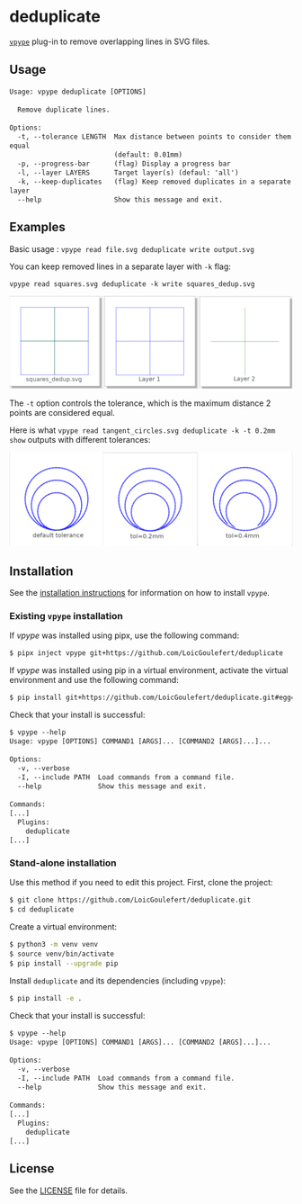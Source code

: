 # deduplicate

[`vpype`](https://github.com/abey79/vpype) plug-in to remove overlapping lines in SVG files.


## Usage

```
Usage: vpype deduplicate [OPTIONS]

  Remove duplicate lines.

Options:
  -t, --tolerance LENGTH  Max distance between points to consider them equal
                          (default: 0.01mm)
  -p, --progress-bar      (flag) Display a progress bar
  -l, --layer LAYERS      Target layer(s) (defaul: 'all')
  -k, --keep-duplicates   (flag) Keep removed duplicates in a separate layer
  --help                  Show this message and exit.
```


## Examples

Basic usage : `vpype read file.svg deduplicate write output.svg`

You can keep removed lines in a separate layer with `-k` flag:

```
vpype read squares.svg deduplicate -k write squares_dedup.svg
```

<img src="img/squares_dedup_output.png">



The `-t` option controls the tolerance, which is the maximum distance 2 points are considered equal.

Here is what `vpype read tangent_circles.svg deduplicate -k -t 0.2mm show` outputs with different tolerances:

<img src="img/tangent_circles_tol.png">


## Installation

See the [installation instructions](https://vpype.readthedocs.io/en/latest/install.html) for information on how
to install `vpype`.


### Existing `vpype` installation

If *vpype* was installed using pipx, use the following command:

```bash
$ pipx inject vpype git+https://github.com/LoicGoulefert/deduplicate
```

If *vpype* was installed using pip in a virtual environment, activate the virtual environment and use the following command:

```bash
$ pip install git+https://github.com/LoicGoulefert/deduplicate.git#egg=deduplicate
```

Check that your install is successful:

```
$ vpype --help
Usage: vpype [OPTIONS] COMMAND1 [ARGS]... [COMMAND2 [ARGS]...]...

Options:
  -v, --verbose
  -I, --include PATH  Load commands from a command file.
  --help              Show this message and exit.

Commands:
[...]
  Plugins:
    deduplicate
[...]
```

### Stand-alone installation

Use this method if you need to edit this project. First, clone the project:

```bash
$ git clone https://github.com/LoicGoulefert/deduplicate.git
$ cd deduplicate
```

Create a virtual environment:

```bash
$ python3 -m venv venv
$ source venv/bin/activate
$ pip install --upgrade pip
```

Install `deduplicate` and its dependencies (including `vpype`):

```bash
$ pip install -e .
```

Check that your install is successful:

```
$ vpype --help
Usage: vpype [OPTIONS] COMMAND1 [ARGS]... [COMMAND2 [ARGS]...]...

Options:
  -v, --verbose
  -I, --include PATH  Load commands from a command file.
  --help              Show this message and exit.

Commands:
[...]
  Plugins:
    deduplicate
[...]
```


## License

See the [LICENSE](LICENSE) file for details.
